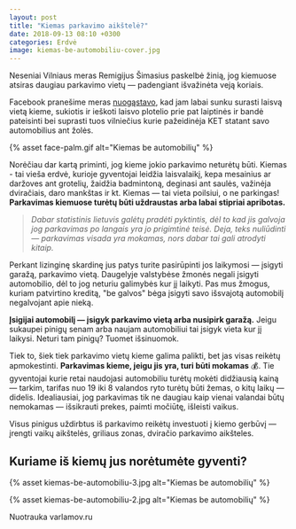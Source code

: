 ```yaml
---
layout: post
title: "Kiemas parkavimo aikštelė?"
date: 2018-09-13 08:10 +0300
categories: Erdvė
image: kiemas-be-automobiliu-cover.jpg
---
```


Neseniai Vilniaus meras Remigijus Šimasius paskelbė žinią, jog kiemuose atsiras daugiau parkavimo vietų — padengiant išvažinėta veją koriais.

Facebook pranešime meras <a href="https://www.facebook.com/241476215897790/photos/a.385095154869228/2079615292083864/?type=3&permPage=1">nuogąstavo</a>, kad jam labai sunku surasti laisvą vietą kieme, sukiotis ir ieškoti laisvo plotelio prie pat laiptinės ir bandė pateisinti bei suprasti tuos vilniečius kurie pažeidinėja KET statant savo automobilius ant žolės.

{% asset face-palm.gif alt="Kiemas be automobilių" %}

Norėčiau dar kartą priminti, jog kieme jokio parkavimo neturėtų būti. Kiemas - tai vieša erdvė, kurioje gyventojai leidžia laisvalaikį, kepa mesainius ar daržoves ant grotelių, žaidžia badmintoną, deginasi ant saulės, važinėja dviračiais, daro mankštas ir kt. Kiemas — tai vieta poilsiui, o ne parkingas! **Parkavimas kiemuose turėtų būti uždraustas arba labai stipriai apribotas.**

> _Dabar statistinis lietuvis galėtų pradėti pyktintis, dėl to kad jis galvoja jog parkavimas po langais yra jo prigimtinė teisė. Deja, teks nuliūdinti — parkavimas visada yra mokamas, nors dabar tai gali atrodyti kitaip._

Perkant lizinginę skardinę jus patys turite pasirūpinti jos laikymosi — įsigyti garažą, parkavimo vietą. Daugelyje valstybėse žmonės negali įsigyti automobilio, dėl to jog neturiu galimybės kur jį laikyti. Pas mus žmogus, kuriam patvirtino kreditą, "be galvos" bėga įsigyti savo išsvajotą automobilį negalvojant apie nieką.

**Įsigijai automobilį — įsigyk parkavimo vietą arba nusipirk garažą.** Jeigu sukaupei pinigų senam arba naujam automobiliui tai įsigyk vieta kur jį laikysi. Neturi tam pinigų? Tuomet išsinuomok.

Tiek to, šiek tiek parkavimo vietų kieme galima palikti, bet jas visas reikėtų apmokestinti. **Parkavimas kieme, jeigu jis yra, turi būti mokamas** 💰. Tie gyventojai kurie retai naudojasi automobiliu turėtų mokėti didžiausią kainą — tarkim, tarifas nuo 19 iki 8 valandos ryto turėtų būti žemas, o kitų laikų — didelis. Idealiausiai, jog parkavimas tik ne daugiau kaip vienai valandai būtų nemokamas — išsikrauti prekes, paimti močiūtę, išleisti vaikus.

Visus pinigus uždirbtus iš parkavimo reikėtų investuoti į kiemo gerbūvį — įrengti vaikų aikštelės, griliaus zonas, dviračio parkavimo aikšteles.

## Kuriame iš kiemų jus norėtumėte gyventi?

{% asset kiemas-be-automobiliu-3.jpg alt="Kiemas be automobilių" %}

{% asset kiemas-be-automobiliu-2.jpg alt="Kiemas be automobilių" %}
<div class="lighter x--pt smaller">
    Nuotrauka varlamov.ru
</div>
